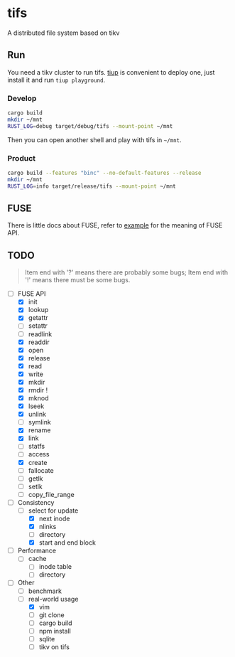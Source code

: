# tifs
A distributed file system based on tikv

## Run

You need a tikv cluster to run tifs. [tiup](https://github.com/pingcap/tiup) is convenient to deploy one, just install it and run `tiup playground`.

### Develop

```bash
cargo build
mkdir ~/mnt
RUST_LOG=debug target/debug/tifs --mount-point ~/mnt
```

Then you can open another shell and play with tifs in `~/mnt`.

### Product

```bash
cargo build --features "binc" --no-default-features --release
mkdir ~/mnt
RUST_LOG=info target/release/tifs --mount-point ~/mnt
```

## FUSE
There is little docs about FUSE, refer to [example](https://github.com/cberner/fuser/blob/master/examples/simple.rs) for the meaning of FUSE API. 

## TODO

> Item end with '?' means there are probably some bugs; Item end with '!' means there must be some bugs.

- [ ] FUSE API
    - [x] init
    - [x] lookup
    - [x] getattr
    - [ ] setattr
    - [ ] readlink
    - [x] readdir
    - [x] open
    - [x] release
    - [x] read
    - [x] write
    - [x] mkdir
    - [x] rmdir !
    - [x] mknod
    - [x] lseek
    - [x] unlink
    - [ ] symlink
    - [x] rename
    - [x] link
    - [ ] statfs
    - [ ] access
    - [x] create
    - [ ] fallocate
    - [ ] getlk
    - [ ] setlk 
    - [ ] copy_file_range

- [ ] Consistency
    - [ ] select for update
        - [x] next inode
        - [x] nlinks
        - [ ] directory
        - [x] start and end block

- [ ] Performance
    - [ ] cache
        - [ ] inode table
        - [ ] directory

- [ ] Other
    - [ ] benchmark
    - [ ] real-world usage
        - [x] vim
        - [ ] git clone
        - [ ] cargo build
        - [ ] npm install
        - [ ] sqlite
        - [ ] tikv on tifs